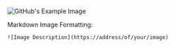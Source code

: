 # 
![GitHub's Example Image](https://octodex.github.com/images/yaktocat.png)

Markdown Image Formatting:
```
![Image Description](https://address/of/your/image)
```
